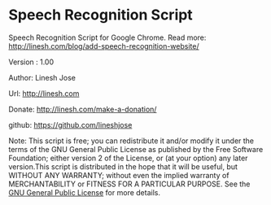 # Speech Recognition Script
Speech Recognition Script for Google Chrome. Read more: http://linesh.com/blog/add-speech-recognition-website/

Version : 1.00

Author: Linesh Jose

Url: http://linesh.com

Donate:  http://linesh.com/make-a-donation/

github: https://github.com/lineshjose

Note: This script is free; you can redistribute it and/or modify  it under the terms of the GNU General Public License as published by the Free Software Foundation; either version 2 of the License, or (at your option) any later version.This script is distributed in the hope that it will be useful,   but WITHOUT ANY WARRANTY; without even the implied warranty of MERCHANTABILITY or FITNESS FOR A PARTICULAR PURPOSE. 	See the  [GNU General Public License](./LICENSE.md) for more details.
